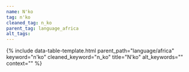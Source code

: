 ```yaml
---
name: N'ko
tag: n'ko
cleaned_tag: n_ko
parent_tag: language_africa
alt_tags: 
---
```


{% include data-table-template.html 
  parent_path="language/africa" 
  keyword="n'ko" 
  cleaned_keyword="n_ko" 
  title="N'ko"
  alt_keywords=""
  context=""
%}

